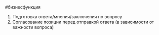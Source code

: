 #бизнесфункция 
1. Подготовка ответа/мнения/заключения по вопросу  
2. Согласование позиции перед отправкой ответа (в зависимости от важности вопроса)